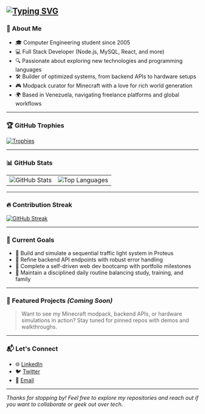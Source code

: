 <!-- Typing animation -->
[![Typing SVG](https://readme-typing-svg.demolab.com?font=Fira+Code&size=30&duration=4000&pause=900&color=456DE9&width=435&height=100&lines=The+five+boxing+wizards+jump+quickly)](https://git.io/typing-svg)
---

### 🧠 About Me

- 🎓 Computer Engineering student since 2005  
- 💻 Full Stack Developer (Node.js, MySQL, React, and more)  
- 🔍 Passionate about exploring new technologies and programming languages  
- 🛠️ Builder of optimized systems, from backend APIs to hardware setups  
- 🎮 Modpack curator for Minecraft with a love for rich world generation  
- 🌍 Based in Venezuela, navigating freelance platforms and global workflows  

---

### 🏆 GitHub Trophies

[![Trophies](https://github-profile-trophy.vercel.app/?username=Juan-De-abreu&theme=onedark&no-frame=true&row=1&margin-w=15)](https://github.com/ryo-ma/github-profile-trophy)

---

### 📊 GitHub Stats

<div align="center">

  <table>
    <tr>
      <td>
        <img src="https://github-readme-stats.vercel.app/api?username=Juan-De-abreu&show_icons=true&theme=radical" alt="GitHub Stats" />
      </td>
      <td>
        <img src="https://github-readme-stats.vercel.app/api/top-langs/?username=Juan-De-abreu&layout=compact&theme=radical" alt="Top Languages" />
      </td>
    </tr>
  </table>

</div>

---

### 🔥 Contribution Streak

[![GitHub Streak](https://streak-stats.demolab.com?user=Juan-De-abreu&theme=radical)](https://git.io/streak-stats)

---

### 🚀 Current Goals

- 🧪 Build and simulate a sequential traffic light system in Proteus  
- 🧱 Refine backend API endpoints with robust error handling  
- 🧭 Complete a self-driven web dev bootcamp with portfolio milestones  
- 🧘 Maintain a disciplined daily routine balancing study, training, and family  

---

### 📌 Featured Projects *(Coming Soon)*

> Want to see my Minecraft modpack, backend APIs, or hardware simulations in action? Stay tuned for pinned repos with demos and walkthroughs.

---

### 📬 Let's Connect

- 🌐 [LinkedIn](https://www.linkedin.com/in/yourprofile)  
- 🐦 [Twitter](https://twitter.com/yourhandle)  
- 📧 [Email](mailto:juan.de.abreu@example.com)

---

*Thanks for stopping by! Feel free to explore my repositories and reach out if you want to collaborate or geek out over tech.*
